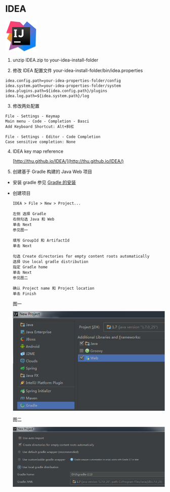 # IDEA

<img src="../image/idea/logo_idea.png" title="Intellij IDEA" width="100">

1. unzip IDEA.zip to your-idea-install-folder

2. 修改 IDEA 配置文件 your-idea-install-folder/bin/idea.properties

  ```
  idea.config.path=your-idea-properties-folder/config
  idea.system.path=your-idea-properties-folder/system
  idea.plugins.path=${idea.config.path}/plugins
  idea.log.path=${idea.system.path}/log
  ```

3. 修改两处配置

  ```
  File - Settings - Keymap
  Main menu - Code - Completion - Basci
  Add Keyboard Shortcut: Alt+斜杠

  File - Settings - Editor - Code Completion
  Case sensitive completion: None
  ```
  
4. IDEA key map reference
  
    [http://thu.github.io/IDEA/](http://thu.github.io/IDEA/)
    
5. 创建基于 Gradle 构建的 Java Web 项目

  - 安装 gradle 参见 [Gradle 的安装](gradle.md)
  - 创建项目

    ```
    IDEA > File > New > Project... 
    
    左侧 选择 Gradle 
    右侧勾选 Java 和 Web
    单击 Next
    参见图一
    
    填写 GroupId 和 ArtifactId
    单击 Next
    
    勾选 Create directories for empty content roots automatically
    选择 Use local gradle distribution
    指定 Gradle home
    单击 Next
    参见图二
    
    确认 Project name 和 Project location
    单击 Finish
    ```
    
    图一
    
    ![图一](../image/idea/gradle_web_1.png)
    
    图二
    
    ![图二](../image/idea/gradle_web_2.png)
    
    
    
